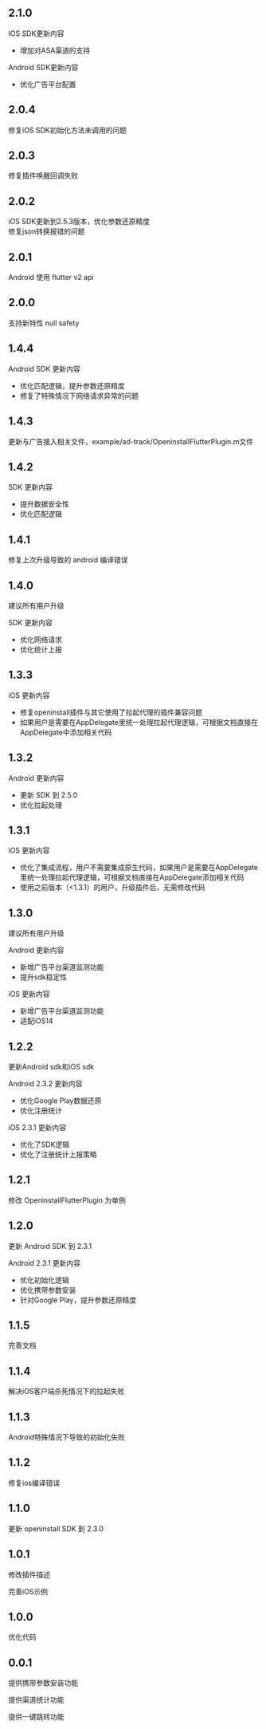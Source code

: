 ## 2.1.0
IOS SDK更新内容
- 增加对ASA渠道的支持

Android SDK更新内容
- 优化广告平台配置

## 2.0.4
修复iOS SDK初始化方法未调用的问题

## 2.0.3
修复插件唤醒回调失败

## 2.0.2
iOS SDK更新到2.5.3版本，优化参数还原精度  
修复json转换报错的问题

## 2.0.1
Android 使用 flutter v2 api

## 2.0.0
支持新特性 null safety

## 1.4.4
Android SDK 更新内容  
- 优化匹配逻辑，提升参数还原精度
- 修复了特殊情况下网络请求异常的问题

## 1.4.3
更新与广告接入相关文件，example/ad-track/OpeninstallFlutterPlugin.m文件

## 1.4.2
SDK 更新内容
- 提升数据安全性
- 优化匹配逻辑

## 1.4.1
修复上次升级导致的 android 编译错误

## 1.4.0
建议所有用户升级

SDK 更新内容
- 优化网络请求
- 优化统计上报

## 1.3.3
iOS 更新内容
- 修复openinstall插件与其它使用了拉起代理的插件兼容问题
- 如果用户是需要在AppDelegate里统一处理拉起代理逻辑，可根据文档直接在AppDelegate中添加相关代码

## 1.3.2
Android 更新内容
- 更新 SDK 到 2.5.0
- 优化拉起处理

## 1.3.1
iOS 更新内容
- 优化了集成流程，用户不需要集成原生代码，如果用户是需要在AppDelegate里统一处理拉起代理逻辑，可根据文档直接在AppDelegate添加相关代码
- 使用之前版本（<1.3.1）的用户，升级插件后，无需修改代码

## 1.3.0
建议所有用户升级

Android 更新内容
- 新增广告平台渠道监测功能
- 提升sdk稳定性

iOS 更新内容
- 新增广告平台渠道监测功能
- 适配iOS14

## 1.2.2
更新Android sdk和iOS sdk

Android 2.3.2 更新内容
- 优化Google Play数据还原
- 优化注册统计

iOS 2.3.1 更新内容
- 优化了SDK逻辑
- 优化了注册统计上报策略

## 1.2.1
修改 OpeninstallFlutterPlugin 为单例

## 1.2.0
更新 Android SDK 到 2.3.1

Android 2.3.1 更新内容  
- 优化初始化逻辑
- 优化携带参数安装
- 针对Google Play，提升参数还原精度

## 1.1.5
完善文档

## 1.1.4
解决iOS客户端杀死情况下的拉起失败

## 1.1.3
Android特殊情况下导致的初始化失败

## 1.1.2
修复ios编译错误

## 1.1.0
更新 openinstall SDK 到 2.3.0

## 1.0.1

修改插件描述

完善iOS示例

## 1.0.0

优化代码

## 0.0.1

提供携带参数安装功能

提供渠道统计功能

提供一键跳转功能





